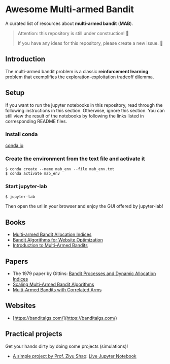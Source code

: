# Awesome Multi-armed Bandit

A curated list of resources about **multi-armed bandit** (**MAB**).

> Attention: this repository is still under construction! :construction:
>
> If you have any ideas for this repository, please create a new issue. :raised_hands:

## Introduction

The multi-armed bandit problem is a classic **reinforcement learning** problem that exemplifies the exploration-exploitation tradeoff dilemma.

## Setup

If you want to run the jupyter notebooks in this repository, read through the following instructions in this section. Otherwise, ignore this section. You can still view the result of the notebooks by following the links listed in corresponding README files.

### Install conda

[conda.io](https://conda.io)

### Create the environment from the text file and activate it

```shell
$ conda create --name mab_env --file mab_env.txt
$ conda activate mab_env
```

### Start jupyter-lab

```shell
$ jupyter-lab
```

Then open the url in your browser and enjoy the GUI offered by jupyter-lab!

## Books

- [Multi-armed Bandit Allocation Indices](https://www.amazon.com/Multi-armed-Bandit-Allocation-Indices-Gittins/dp/0470670029)
- [Bandit Algorithms for Website Optimization](http://shop.oreilly.com/product/0636920027393.do)
- [Introduction to Multi-Armed Bandits](https://arxiv.org/abs/1904.07272)

## Papers

- The 1979 paper by Gittins: [Bandit Processes and Dynamic Allocation Indices](https://people.eecs.berkeley.edu/~russell/classes/cs294/s11/readings/Gittins:1979.pdf)
- [Scaling Multi-Armed Bandit Algorithms](https://dbis.ipd.kit.edu/download/S-MAB_FOUCHE_KDD19.pdf)
- [Multi-Armed Bandits with Correlated Arms](https://arxiv.org/abs/1911.03959)

## Websites

- [https://banditalgs.com/](https://banditalgs.com/)

## Practical projects

Get your hands dirty by doing some projects (simulations)!

- [A simple project by Prof. Ziyu Shao](./bandit_project): [Live Jupyter Notebook](https://nbviewer.jupyter.org/github/DerekDick/awesome-multi-armed-bandit/blob/master/bandit_project/three_armed_bandit.ipynb)
